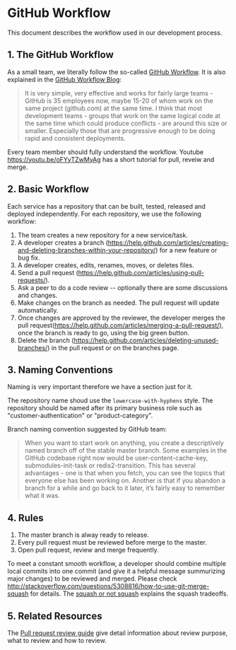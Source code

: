# GitHub Workflow
This document describes the workflow used in our development process. 

## 1. The GitHub Workflow
As a small team, we literally follow the so-called [GitHub Workflow](https://guides.github.com/introduction/flow/). It is also explained in the [GitHub Workflow Blog](http://scottchacon.com/2011/08/31/github-flow.html): 

> It is very simple, very effective and works for fairly large teams - GitHub is 35 employees now, maybe 15-20 of whom work on the same project (github.com) at the same time. I think that most development teams - groups that work on the same logical code at the same time which could produce conflicts - are around this size or smaller. Especially those that are progressive enough to be doing rapid and consistent deployments.

Every team member should fully understand the workflow. Youtube https://youtu.be/oFYyTZwMyAg has a short tutorial for pull, reveiw and merge. 

## 2. Basic Workflow
Each service has a repository that can be built, tested, released and deployed independently. For each repository, we use the following workflow: 

1. The team creates a new repository for a new service/task. 
2. A developer creates a branch (https://help.github.com/articles/creating-and-deleting-branches-within-your-repository/) for a new feature or bug fix. 
3. A developer creates, edits, renames, moves, or deletes files. 
4. Send a pull request (https://help.github.com/articles/using-pull-requests/). 
5. Ask a peer to do a code review -- optionally there are some discussions and changes.
6. Make changes on the branch as needed. The pull request will update automatically.  
7. Once changes are approved by the reviewer, the developer merges the pull request(https://help.github.com/articles/merging-a-pull-request/), once the branch is ready to go, using the big green button.
8. Delete the branch (https://help.github.com/articles/deleting-unused-branches/) in the pull request or on the branches page. 

## 3. Naming Conventions
Naming is very important therefore we have a section just for it. 

The repository name shoud use the `lowercase-with-hyphens` style. The repository should be named after its primary business role such as "customer-authentication" or "product-category". 

Branch naming convention suggested by GitHub team: 
>When you want to start work on anything, you create a descriptively named branch off of the stable master branch. Some examples in the GitHub codebase right now would be user-content-cache-key, submodules-init-task or redis2-transition. This has several advantages - one is that when you fetch, you can see the topics that everyone else has been working on. Another is that if you abandon a branch for a while and go back to it later, it’s fairly easy to remember what it was.

## 4. Rules
1. The master branch is alway ready to release. 
2. Every pull request must be reviewed before merge to the master. 
3. Open pull request, review and merge frequently. 

To meet a constant smooth workflow, a developer should combine multiple local commits into one commit (and give it a helpful message summurizing major changes) to be reviewed and merged. Please check http://stackoverflow.com/questions/5308816/how-to-use-git-merge-squash for details. The [squash or not squash](http://jamescooke.info/git-to-squash-or-not-to-squash.html) explains the squash tradeoffs.  

## 5. Related Resources
The [Pull request review guide](./review_guide/pull_request_review_guide.md) give detail information about review purpose, what to review and how to review. 